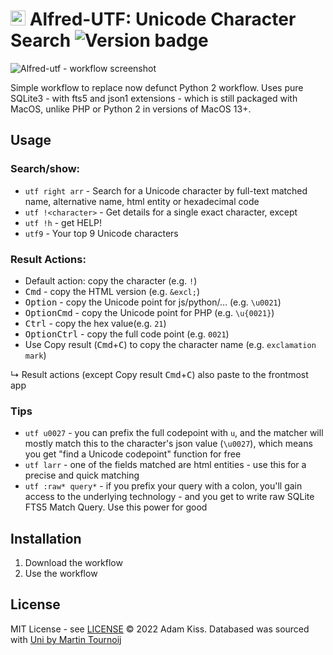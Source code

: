 # <img src="https://user-images.githubusercontent.com/481362/209873324-855bb383-5998-4377-90ee-5bee67d5cc79.png" width="24" height="24"/> Alfred-UTF: Unicode Character Search ![Version badge](https://shields.io/github/v/release/adamkiss/alfred-utf?display_name=tag&include_prereleases&sort=semver)

![Alfred-utf - workflow screenshot](https://repository-images.githubusercontent.com/583129173/ac6a122c-d1a4-4e7d-aaf8-cfaf4141997c)

Simple workflow to replace now defunct Python 2 workflow. Uses pure SQLite3 - with fts5 and json1 extensions - which is still packaged with MacOS, unlike PHP or Python 2 in versions of MacOS 13+.

## Usage

### Search/show:

- `utf right arr` - Search for a Unicode character by full-text matched name, alternative name, html entity or hexadecimal code
- `utf !<character>` - Get details for a single exact character, except
- `utf !h` - get HELP!
- `utf9` - Your top 9 Unicode characters

### Result Actions:
- Default action: copy the character (e.g. `!`)
- <kbd>Cmd</kbd> - copy the HTML version (e.g. `&excl;`)
- <kbd>Option</kbd> - copy the Unicode point for js/python/… (e.g. `\u0021`)
- <kbd>Option</kbd><kbd>Cmd</kbd> - copy the Unicode point for PHP (e.g. `\u{0021}`)
- <kbd>Ctrl</kbd> - copy the hex value(e.g. `21`) 
- <kbd>Option</kbd><kbd>Ctrl</kbd> - copy the full code point (e.g. `0021`) 
- Use Copy result (<kbd>Cmd</kbd>+<kbd>C</kbd>) to copy the character name (e.g. `exclamation mark`)

↳ Result actions (except Copy result <kbd>Cmd</kbd>+<kbd>C</kbd>) also paste to the frontmost app

### Tips

- `utf u0027` - you can prefix the full codepoint with `u`, and the matcher will mostly match this to the character's json value (`\u0027`), which means you get "find a Unicode codepoint" function for free
- `utf larr` - one of the fields matched are html entities - use this for a precise and quick matching
- `utf :raw* query*` - if you prefix your query with a colon, you'll gain access to the underlying technology - and you get to write raw SQLite FTS5 Match Query. Use this power for good

## Installation

1. Download the workflow
2. Use the workflow

## License

MIT License - see [LICENSE](./LICENSE)
© 2022 Adam Kiss. Databased was sourced with [Uni by Martin Tournoij](https://github.com/arp242/uni)